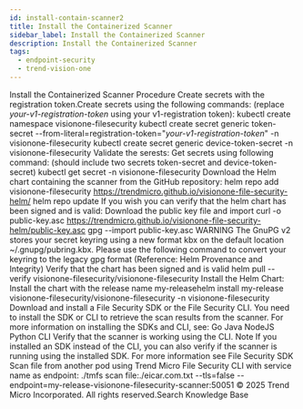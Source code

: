 ```yaml
---
id: install-contain-scanner2
title: Install the Containerized Scanner
sidebar_label: Install the Containerized Scanner
description: Install the Containerized Scanner
tags:
  - endpoint-security
  - trend-vision-one
---
```


 Install the Containerized Scanner Procedure Create secrets with the registration token.Create secrets using the following commands: (replace _your-v1-registration-token_ using your v1-registration token): kubectl create namespace visionone-filesecurity kubectl create secret generic token-secret --from-literal=registration-token="_your-v1-registration-token_" -n visionone-filesecurity kubectl create secret generic device-token-secret -n visionone-filesecurity Validate the serests: Get secrets using following command: (should include two secrets token-secret and device-token-secret) kubectl get secret -n visionone-filesecurity Download the Helm chart containing the scanner from the GitHub repository: helm repo add visionone-filesecurity https://trendmicro.github.io/visionone-file-security-helm/ helm repo update If you wish you can verify that the helm chart has been signed and is valid: Download the public key file and import curl -o public-key.asc https://trendmicro.github.io/visionone-file-security-helm/public-key.asc gpg --import public-key.asc WARNING The GnuPG v2 stores your secret keyring using a new format kbx on the default location ~/.gnupg/pubring.kbx. Please use the following command to convert your keyring to the legacy gpg format (Reference: Helm Provenance and Integrity) Verify that the chart has been signed and is valid helm pull --verify visionone-filesecurity/visionone-filesecurity Install the Helm Chart: Install the chart with the release name my-releasehelm install my-release visionone-filesecurity/visionone-filesecurity -n visionone-filesecurity Download and install a File Security SDK or the File Security CLI. You need to install the SDK or CLI to retrieve the scan results from the scanner. For more information on installing the SDKs and CLI, see: Go Java NodeJS Python CLI Verify that the scanner is working using the CLI. Note If you installed an SDK instead of the CLI, you can also verify if the scanner is running using the installed SDK. For more information see File Security SDK Scan file from another pod using Trend Micro File Security CLI with service name as endpoint: ./tmfs scan file:./eicar.com.txt --tls=false --endpoint=my-release-visionone-filesecurity-scanner:50051 © 2025 Trend Micro Incorporated. All rights reserved.Search Knowledge Base